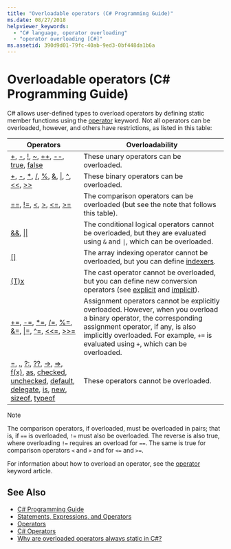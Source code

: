 ```yaml
---
title: "Overloadable operators (C# Programming Guide)"
ms.date: 08/27/2018
helpviewer_keywords: 
  - "C# language, operator overloading"
  - "operator overloading [C#]"
ms.assetid: 390d9d01-79fc-40ab-9ed3-0bf448da1b6a
---
```

# Overloadable operators (C# Programming Guide)

C# allows user-defined types to overload operators by defining static member functions using the [operator](../../language-reference/keywords/operator.md) keyword. Not all operators can be overloaded, however, and others have restrictions, as listed in this table:

| Operators | Overloadability |
| --------- | --------------- |
|[+](../../language-reference/operators/addition-operator.md), [-](../../language-reference/operators/subtraction-operator.md), [!](../../language-reference/operators/logical-negation-operator.md), [~](../../language-reference/operators/bitwise-complement-operator.md), [++](../../language-reference/operators/increment-operator.md), [--](../../language-reference/operators/decrement-operator.md), [true](../../language-reference/keywords/true.md), [false](../../language-reference/keywords/false.md)|These unary operators can be overloaded.|
|[+](../../language-reference/operators/addition-operator.md), [-](../../language-reference/operators/subtraction-operator.md), [\*](../../language-reference/operators/multiplication-operator.md), [/](../../language-reference/operators/division-operator.md), [%](../../language-reference/operators/modulus-operator.md), [&](../../language-reference/operators/and-operator.md), [&#124;](../../language-reference/operators/or-operator.md), [^](../../language-reference/operators/xor-operator.md), [\<\<](../../language-reference/operators/left-shift-operator.md), [>>](../../language-reference/operators/right-shift-operator.md)|These binary operators can be overloaded.|
|[==](../../language-reference/operators/equality-comparison-operator.md), [!=](../../language-reference/operators/not-equal-operator.md), [\<](../../language-reference/operators/less-than-operator.md), [>](../../language-reference/operators/greater-than-operator.md), [\<=](../../language-reference/operators/less-than-equal-operator.md), [>=](../../language-reference/operators/greater-than-equal-operator.md)|The comparison operators can be overloaded (but see the note that follows this table).|
|[&&](../../language-reference/operators/conditional-and-operator.md), [&#124;&#124;](../../language-reference/operators/conditional-or-operator.md)|The conditional logical operators cannot be overloaded, but they are evaluated using `&` and <code>&#124;</code>, which can be overloaded.|
|[&#91;&#93;](../../language-reference/operators/index-operator.md)|The array indexing operator cannot be overloaded, but you can define [indexers](../indexers/index.md).|
|[(T)x](../../language-reference/operators/invocation-operator.md)|The cast operator cannot be overloaded, but you can define new conversion operators (see [explicit](../../language-reference/keywords/explicit.md) and [implicit](../../language-reference/keywords/implicit.md)).|
|[+=](../../language-reference/operators/addition-assignment-operator.md), [-=](../../language-reference/operators/subtraction-assignment-operator.md), [\*=](../../language-reference/operators/multiplication-assignment-operator.md), [/=](../../language-reference/operators/division-assignment-operator.md), [%=](../../language-reference/operators/modulus-assignment-operator.md), [&=](../../language-reference/operators/and-assignment-operator.md), [&#124;=](../../language-reference/operators/or-assignment-operator.md), [^=](../../language-reference/operators/xor-assignment-operator.md), [\<\<=](../../language-reference/operators/left-shift-assignment-operator.md), [>>=](../../language-reference/operators/right-shift-assignment-operator.md)|Assignment operators cannot be explicitly overloaded. However, when you overload a binary operator, the corresponding assignment operator, if any, is also implicitly overloaded. For example, `+=` is evaluated using `+`, which can be overloaded.|
|[=](../../language-reference/operators/assignment-operator.md), [.](../../language-reference/operators/member-access-operator.md), [?:](../../language-reference/operators/conditional-operator.md), [??](../../language-reference/operators/null-coalescing-operator.md), [->](../../language-reference/operators/dereference-operator.md), [=>](../../language-reference/operators/lambda-operator.md), [f(x)](../../language-reference/operators/invocation-operator.md), [as](../../language-reference/keywords/as.md), [checked](../../language-reference/keywords/checked.md), [unchecked](../../language-reference/keywords/unchecked.md), [default](../../programming-guide/statements-expressions-operators/default-value-expressions.md), [delegate](../../programming-guide/statements-expressions-operators/anonymous-methods.md), [is](../../language-reference/keywords/is.md), [new](../../language-reference/keywords/new.md), [sizeof](../../language-reference/keywords/sizeof.md), [typeof](../../language-reference/keywords/typeof.md)|These operators cannot be overloaded.|

> [!NOTE]
> The comparison operators, if overloaded, must be overloaded in pairs; that is, if `==` is overloaded, `!=` must also be overloaded. The reverse is also true, where overloading `!=` requires an overload for `==`. The same is true for comparison operators `<` and `>` and for `<=` and `>=`.

For information about how to overload an operator, see the [operator](../../language-reference/keywords/operator.md) keyword article.

## See Also

- [C# Programming Guide](../index.md)
- [Statements, Expressions, and Operators](index.md)
- [Operators](operators.md)
- [C# Operators](../../language-reference/operators/index.md)  
- [Why are overloaded operators always static in C#?](https://blogs.msdn.microsoft.com/ericlippert/2007/05/14/why-are-overloaded-operators-always-static-in-c/)
